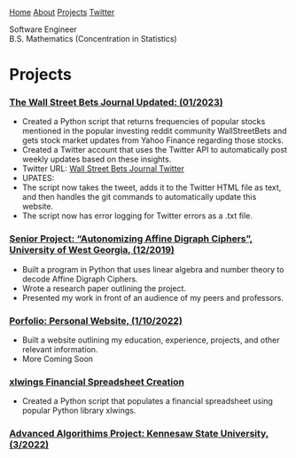 <html>
<link href="main.css" rel="stylesheet">
<div class="topnav"> 
  <a href="https://tuckeryazdani.github.io/">Home</a>
  <a href="about.html">About</a>
  <a class="active" href="projects.html">Projects</a>
  <a href="twitter.html">Twitter</a>
  </div>  
<head>
    <div align="left">
    <p class="bio">
      Software Engineer <br>
      B.S. Mathematics (Concentration in Statistics)<br>
    </p>
  </div>
<h1> Projects </h1>
</head>
    <a href="https://github.com/tuckeryazdani/wsb_journal"> <h3> The Wall Street Bets Journal Updated: (01/2023) </h3> </a>
  <ul>
    <li>Created a Python script that returns frequencies of popular stocks mentioned in the popular investing reddit community WallStreetBets and gets stock market updates from Yahoo Finance regarding those stocks. </li>
    <li>Created a Twitter account that uses the Twitter API to automatically post weekly updates based on these insights. </li>
    <li>Twitter URL: <a href="https://twitter.com/WSB_Journal"> Wall Street Bets Journal Twitter</a></li>
    <li>UPATES:
    <li> The script now takes the tweet, adds it to the Twitter HTML file as text, and then handles the git commands to automatically update this website. </li>
    <li> The script now has error logging for Twitter errors as a .txt file. </li>
    </li>
  </ul>
  <a href="https://github.com/tuckeryazdani/SeniorProject2019" ><h3> Senior Project: “Autonomizing Affine Digraph Ciphers”, University of West Georgia, (12/2019) </h3></a>
  <ul> 
    <li>Built a program in Python that uses linear algebra and number theory to decode Affine Digraph Ciphers.</li>
    <li>Wrote a research paper outlining the project.</li>
    <li>Presented my work in front of an audience of my peers and professors.</li>
  </ul>
  <a href="https://github.com/tuckeryazdani/tuckeryazdani.github.io" target="_blank"><h3> Porfolio: Personal Website, (1/10/2022) </h3></a>
  <ul>
    <li> Built a website outlining my education, experience, projects, and other relevant information. </li>
    <li> More Coming Soon </li>
  </ul>
      <a href="https://github.com/tuckeryazdani/xlwings/blob/main/xlwings.py" ><h3> xlwings Financial Spreadsheet Creation</h3></a>
      <ul>
        <li> Created a Python script that populates a financial spreadsheet using popular Python library xlwings. </li>
      </ul>
     <a href="https://github.com/tuckeryazdani/ChessEngineAASpr2022"  target="_blank"> <h3>Advanced Algorithims Project: Kennesaw State University, (3/2022)</h3> </a>
</html>
